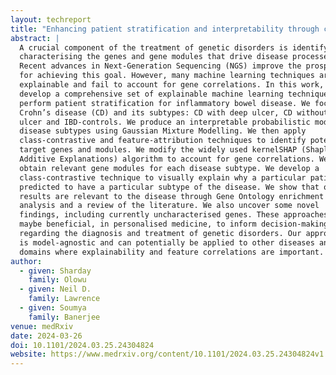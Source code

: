 ```yaml
---
layout: techreport
title: "Enhancing patient stratification and interpretability through class-contrastive and feature attribution techniques"
abstract: |
  A crucial component of the treatment of genetic disorders is identifying and 
  characterising the genes and gene modules that drive disease processes. 
  Recent advances in Next-Generation Sequencing (NGS) improve the prospects 
  for achieving this goal. However, many machine learning techniques are not 
  explainable and fail to account for gene correlations. In this work, we 
  develop a comprehensive set of explainable machine learning techniques to 
  perform patient stratification for inflammatory bowel disease. We focus on 
  Crohn’s disease (CD) and its subtypes: CD with deep ulcer, CD without deep 
  ulcer and IBD-controls. We produce an interpretable probabilistic model over 
  disease subtypes using Gaussian Mixture Modelling. We then apply 
  class-contrastive and feature-attribution techniques to identify potential 
  target genes and modules. We modify the widely used kernelSHAP (Shapley 
  Additive Explanations) algorithm to account for gene correlations. We 
  obtain relevant gene modules for each disease subtype. We develop a 
  class-contrastive technique to visually explain why a particular patient is 
  predicted to have a particular subtype of the disease. We show that our 
  results are relevant to the disease through Gene Ontology enrichment 
  analysis and a review of the literature. We also uncover some novel 
  findings, including currently uncharacterised genes. These approaches 
  maybe beneficial, in personalised medicine, to inform decision-making 
  regarding the diagnosis and treatment of genetic disorders. Our approach 
  is model-agnostic and can potentially be applied to other diseases and 
  domains where explainability and feature correlations are important.
author:
  - given: Sharday
    family: Olowu
  - given: Neil D.
    family: Lawrence
  - given: Soumya
    family: Banerjee
venue: medRxiv
date: 2024-03-26
doi: 10.1101/2024.03.25.24304824
website: https://www.medrxiv.org/content/10.1101/2024.03.25.24304824v1
---
```


